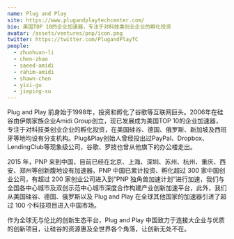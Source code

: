```yaml
---
name: Plug and Play
site: https://www.plugandplaytechcenter.com/
bio: 美国TOP 10的企业加速器，专注于对科技类创业企业的孵化投资
avatar: /assets/ventures/pnp/icon.png
twitter: https://twitter.com/PlugandPlayTC
people:
  - zhuohuan-li
  - chen-zhao
  - saeed-amidi
  - rahim-amidi
  - shawn-chen
  - yisi-gu
  - jieping-xu
---
```


Plug and Play 前身始于1998年，投资和孵化了谷歌等互联网巨头。2006年在硅谷由伊朗家族企业Amidi  Group创立，现已发展成为美国TOP 10的企业加速器，专注于对科技类创业企业的孵化投资，在美国硅谷、德国、俄罗斯、新加坡及西班牙等地均设有分支机构。Plug&Play创始人曾经投出过PayPal、Dropbox、LendingClub等现象级公司，谷歌、罗技也曾从他旗下的办公楼走出。

2015 年，PNP 来到中国，目前已经在北京、上海、深圳、苏州、杭州、重庆、西安、郑州等创新腹地设有加速器。PNP 中国已累计投资、孵化超过 300 家中国创业公司，有超过 200 家创业公司进入到“PNP 独角兽加速计划”进行加速，我们与全国各中心城市及双创示范中心城市深度合作构建产业创新加速平台，此外，我们从美国硅谷、德国、俄罗斯以及 Plug and Play 在全球其他国家的加速器引进了超过 100 个科技项目进入中国市场。

作为全球无与伦比的创新生态平台，Plug and Play 中国致力于连接大企业与优质的创新项目，让硅谷的资源惠及全世界各个角落，让创新无处不在。
